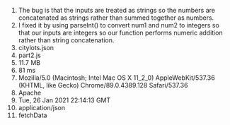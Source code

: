 1) The bug is that the inputs are treated as strings so the numbers are concatenated as strings rather than summed together as numbers.
2) I fixed it by using parseInt() to convert num1 and num2 to integers so that our inputs are integers so our function performs numeric addition rather than string concatenation.
3) citylots.json
4) part2.js
5) 11.7 MB
6) 81 ms
7) Mozilla/5.0 (Macintosh; Intel Mac OS X 11_2_0) AppleWebKit/537.36 (KHTML, like Gecko) Chrome/89.0.4389.128 Safari/537.36
8) Apache
9) Tue, 26 Jan 2021 22:14:13 GMT
10) application/json
11) fetchData